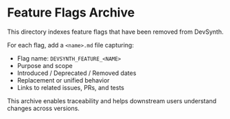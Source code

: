 # Feature Flags Archive

This directory indexes feature flags that have been removed from DevSynth.

For each flag, add a `<name>.md` file capturing:
- Flag name: `DEVSYNTH_FEATURE_<NAME>`
- Purpose and scope
- Introduced / Deprecated / Removed dates
- Replacement or unified behavior
- Links to related issues, PRs, and tests

This archive enables traceability and helps downstream users understand changes across versions.
